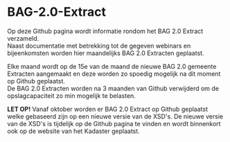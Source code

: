 # BAG-2.0-Extract  
  
Op deze Github pagina wordt informatie rondom het BAG 2.0 Extract verzameld.  
Naast documentatie met betrekking tot de gegeven webinars en bijeenkomsten worden hier maandelijks BAG 2.0 Extracten geplaatst.

Elke maand wordt op de 15e van de maand de nieuwe BAG 2.0 gemeente Extracten aangemaakt en deze worden zo spoedig mogelijk na dit moment op Github geplaatst.  
De BAG 2.0 Extracten worden na 3 maanden van Github verwijderd om de opslagcapaciteit zo min mogelijk te belasten.

**LET OP!** Vanaf oktober worden er BAG 2.0 Extract op Github geplaatst welke gebaseerd zijn op een nieuwe versie van de XSD's. De nieuwe versie van de XSD's is tijdelijk op de Github pagina te vinden en wordt binnenkort ook op de website van het Kadaster geplaatst.  
  
